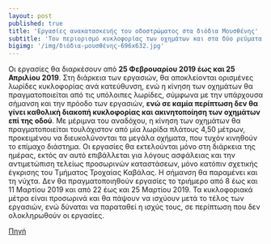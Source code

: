 ```yaml
---
layout: post
published: true
title: 'Εργασίες ανακατασκευής του οδοστρώματος στα διόδια Μουσθένης'
subtitle: 'Τον περιορισμό κυκλοφορίας των οχημάτων και στα δύο ρεύματα της Εγνατίας οδού, εκατέρωθεν του σταθμού διοδίων Μουσθένης, λόγω εργασιών ανακατασκευής οδοστρώματος ανακοίνωσε η Διεύθυνση Αστυνομίας Καβάλας '
bigimg: '/img/διόδια-μουσθένης-696x632.jpg'	
---
```


Οι εργασίες θα διαρκέσουν από **25 Φεβρουαρίου 2019 έως και 25 Απριλίου 2019**. Στη διάρκεια των εργασιών, θα αποκλείονται ορισμένες λωρίδες κυκλοφορίας ανά κατεύθυνση, ενώ η κίνηση των οχημάτων θα πραγματοποιείται από τις υπόλοιπες λωρίδες, σύμφωνα με την υπάρχουσα σήμανση και την πρόοδο των εργασιών, **ενώ σε καμία περίπτωση δεν θα γίνει καθολική διακοπή κυκλοφορίας και ακινητοποίηση των οχημάτων επί της οδού**. Με μέριμνα του αναδόχου, η κίνηση των οχημάτων θα πραγματοποιείται τουλάχιστον από μία λωρίδα πλάτους 4,50 μέτρων, προκειμένου να διευκολύνονται τα μεγάλα οχήματα, που τυχόν κινηθούν το επίμαχο διάστημα.
Οι εργασίες θα εκτελούνται μόνο στη διάρκεια της ημέρας, εκτός αν αυτό επιβάλλεται για λόγους ασφάλειας και την αντιμετώπιση τελείως προσωρινών καταστάσεων, μόνο κατόπιν σχετικής έγκρισης του Τμήματος Τροχαίας Καβάλας. Η σήμανση θα παραμένει και τη νύχτα. Δεν θα πραγματοποιηθούν εργασίες το τριήμερο από 8 έως και 11 Μαρτίου 2019 και από 22 έως και 25 Μαρτίου 2019. Τα κυκλοφοριακά μέτρα είναι προσωρινά και θα πάψουν να ισχύουν μετά το τέλος των εργασιών, ενώ δύναται να παραταθεί η ισχύς τους, σε περίπτωση που δεν ολοκληρωθούν οι εργασίες.



[Πηγή](https://www.k-tipos.gr/%CE%B5%CF%81%CE%B3%CE%B1%CF%83%CE%AF%CE%B5%CF%82-%CE%B1%CE%BD%CE%B1%CE%BA%CE%B1%CF%84%CE%B1%CF%83%CE%BA%CE%B5%CF%85%CE%AE%CF%82-%CF%84%CE%BF%CF%85-%CE%BF%CE%B4%CE%BF%CF%83%CF%84%CF%81%CF%8E%CE%BC/)



